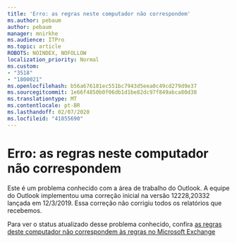 ```yaml
---
title: 'Erro: as regras neste computador não correspondem'
ms.author: pebaum
author: pebaum
manager: mnirkhe
ms.audience: ITPro
ms.topic: article
ROBOTS: NOINDEX, NOFOLLOW
localization_priority: Normal
ms.custom:
- "3518"
- "1800021"
ms.openlocfilehash: b56a676181ec551bc7943d5eea0c49cd279d9e37
ms.sourcegitcommit: 1e66f4850b0f06db1d1be82dc97f849abca80d38
ms.translationtype: MT
ms.contentlocale: pt-BR
ms.lasthandoff: 02/07/2020
ms.locfileid: "41855690"
---
```

# <a name="error-the-rules-on-this-computer-do-not-match"></a>Erro: as regras neste computador não correspondem

Este é um problema conhecido com a área de trabalho do Outlook. A equipe do Outlook implementou uma correção inicial na versão 12228,20332 lançada em 12/3/2019. Essa correção não corrigiu todos os relatórios que recebemos.

Para ver o status atualizado desse problema conhecido, confira [as regras deste computador não correspondem às regras no Microsoft Exchange](https://support.office.com/article/d032e037-b224-429e-b325-633afde9b5f0)